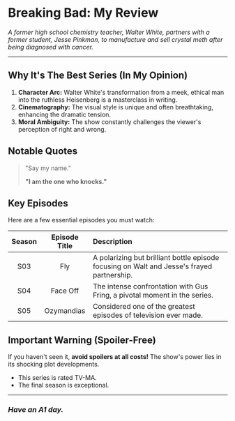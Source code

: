 # Breaking Bad: My Review

*A former high school chemistry teacher, Walter White, partners with a former student, Jesse Pinkman, to manufacture and sell crystal meth after being diagnosed with cancer.*

---

## Why It's The Best Series (In My Opinion)

1.  **Character Arc:** Walter White's transformation from a meek, ethical man into the ruthless Heisenberg is a masterclass in writing.
2.  **Cinematography:** The visual style is unique and often breathtaking, enhancing the dramatic tension.
3.  **Moral Ambiguity:** The show constantly challenges the viewer's perception of right and wrong.

## Notable Quotes

> "Say my name."
>
> **"I am the one who knocks."**

## Key Episodes

Here are a few essential episodes you must watch:

| Season | Episode Title | Description |
| :---: | :---: | :--- |
| S03 | Fly | A polarizing but brilliant bottle episode focusing on Walt and Jesse's frayed partnership. |
| S04 | Face Off | The intense confrontation with Gus Fring, a pivotal moment in the series. |
| S05 | Ozymandias | Considered one of the greatest episodes of television ever made. |

## Important Warning (Spoiler-Free)

If you haven't seen it, **avoid spoilers at all costs!** The show's power lies in its shocking plot developments.

* This series is rated TV-MA.
* The final season is exceptional.

---

### *Have an A1 day.*
